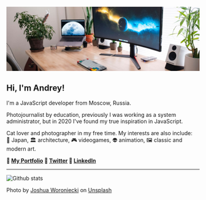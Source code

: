 ![Header](./setup.jpg)

## Hi, I'm Andrey!

I'm a JavaScript developer from Moscow, Russia.

Photojournalist by education, previously I was working as a system administrator, but in 2020 I've found my true inspiration in JavaScript.

Cat lover and photographer in my free time. My interests are also include:  
🏯 Japan, 🏛 architecture, 🎮 videogames, 👽 animation, 🖼 classic and modern art.

**💠 [My Portfolio](https://catlogic.ru/) 💠 [Twitter](https://twitter.com/cat__logic) 💠 [LinkedIn](https://www.linkedin.com/in/cat-logic/)**

---
![Github stats](https://github-readme-stats.vercel.app/api?username=cat-street&show_icons=true&include_all_commits=true&count_private=true&bg_color=8ab27e&title_color=fff0d3&icon_color=c2663f&text_color=333&hide_border=true&hide_rank=true)

Photo by <a href="https://unsplash.com/@joshua_j_woroniecki?utm_source=unsplash&amp;utm_medium=referral&amp;utm_content=creditCopyText">Joshua Woroniecki</a> on <a href="https://unsplash.com/s/photos/code?utm_source=unsplash&amp;utm_medium=referral&amp;utm_content=creditCopyText">Unsplash</a>
